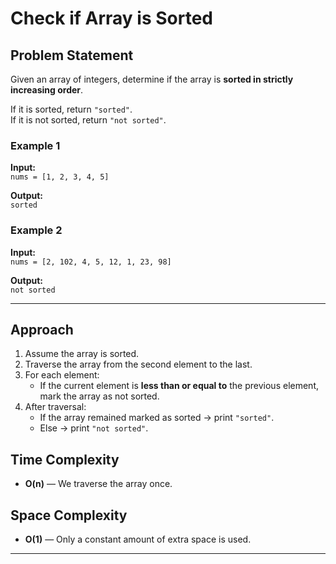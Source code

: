 # Check if Array is Sorted

## Problem Statement

Given an array of integers, determine if the array is **sorted in strictly increasing order**.

If it is sorted, return `"sorted"`.  
If it is not sorted, return `"not sorted"`.



### Example 1

**Input:**  
`nums = [1, 2, 3, 4, 5]`  

**Output:**  
`sorted`

### Example 2

**Input:**  
`nums = [2, 102, 4, 5, 12, 1, 23, 98]` 

**Output:**  
`not sorted`

---

## Approach

1. Assume the array is sorted.
2. Traverse the array from the second element to the last.
3. For each element:
   - If the current element is **less than or equal to** the previous element, mark the array as not sorted.
4. After traversal:
   - If the array remained marked as sorted → print `"sorted"`.
   - Else → print `"not sorted"`.




## Time Complexity

- **O(n)** — We traverse the array once.

## Space Complexity

- **O(1)** — Only a constant amount of extra space is used.

---

